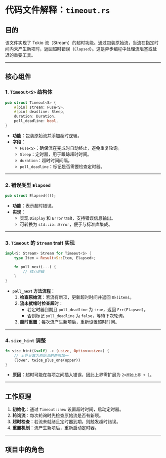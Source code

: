 # 代码文件解释：`timeout.rs`

## 目的
该文件实现了 Tokio 流（Stream）的超时功能。通过包装原始流，当流在指定时间内未产生新项时，返回超时错误（`Elapsed`）。这是异步编程中处理流阻塞或延迟的重要工具。

---

## 核心组件

### 1. **`Timeout<S>` 结构体**
```rust
pub struct Timeout<S> {
    #[pin] stream: Fuse<S>,
    #[pin] deadline: Sleep,
    duration: Duration,
    poll_deadline: bool,
}
```
- **功能**：包装原始流并添加超时逻辑。
- **字段**：
  - `Fuse<S>`：确保流在完成时自动终止，避免重复轮询。
  - `Sleep`：定时器，用于跟踪超时时间。
  - `duration`：超时时间间隔。
  - `poll_deadline`：标记是否需要检查定时器。

---

### 2. **错误类型 `Elapsed`**
```rust
pub struct Elapsed(());
```
- **功能**：表示超时错误。
- **实现**：
  - 实现 `Display` 和 `Error` trait，支持错误信息输出。
  - 可转换为 `std::io::Error`，便于与标准库集成。

---

### 3. **`Timeout` 的 `Stream` trait 实现**
```rust
impl<S: Stream> Stream for Timeout<S> {
    type Item = Result<S::Item, Elapsed>;

    fn poll_next(...) {
        // 核心逻辑
    }
}
```
- **`poll_next` 方法流程**：
  1. **检查原始流**：若流有新项，更新超时时间并返回 `Ok(item)`。
  2. **流未就绪时检查超时**：
     - 若定时器到期且 `poll_deadline` 为 `true`，返回 `Err(Elapsed)`。
     - 否则标记 `poll_deadline` 为 `false`，等待下次轮询。
  3. **超时重置**：每次流产生新项后，重新设置超时时间。

---

### 4. **`size_hint` 调整**
```rust
fn size_hint(&self) -> (usize, Option<usize>) {
    // 上界计算为原始流的两倍加一
    (lower, twice_plus_one(upper))
}
```
- **原因**：超时可能在每项之间插入错误，因此上界需扩展为 `2×原始上界 + 1`。

---

## 工作原理
1. **初始化**：通过 `Timeout::new` 设置超时时间，启动定时器。
2. **轮询流**：每次轮询时先检查原始流是否有新项。
3. **超时检查**：若流未就绪且定时器到期，则触发超时错误。
4. **重置机制**：流产生新项后，重新启动定时器。

---

## 项目中的角色